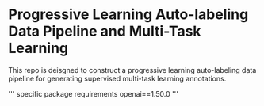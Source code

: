 # Progressive Learning Auto-labeling Data Pipeline and Multi-Task Learning

This repo is deisgned to construct a progressive learning auto-labeling data pipeline for generating supervised multi-task learning annotations.

'''
specific package requirements
openai==1.50.0
'''
